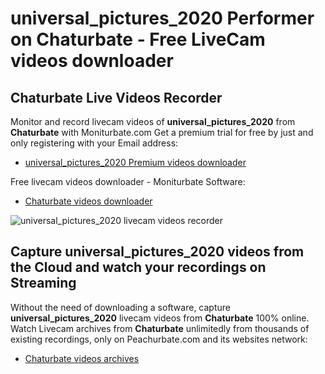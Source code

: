 # universal_pictures_2020 Performer on Chaturbate - Free LiveCam videos downloader

## Chaturbate Live Videos Recorder

Monitor and record livecam videos of **universal_pictures_2020** from **Chaturbate** with Moniturbate.com
Get a premium trial for free by just and only registering with your Email address:
* [universal_pictures_2020 Premium videos downloader](https://moniturbate.com/request-demo-licence-key.html)

Free livecam videos downloader - Moniturbate Software:
* [Chaturbate videos downloader](https://moniturbate.com/moniturbate-download-software.html)

![universal_pictures_2020 livecam videos recorder](https://peachurnet.com/templates/moniturbate-software.png)


## Capture universal_pictures_2020 videos from the Cloud and watch your recordings on Streaming

Without the need of downloading a software, capture **universal_pictures_2020** livecam videos from **Chaturbate** 100% online.
Watch Livecam archives from **Chaturbate** unlimitedly from thousands of existing recordings, only on Peachurbate.com and its websites network:
* [Chaturbate videos archives](https://peachurnet.com/)